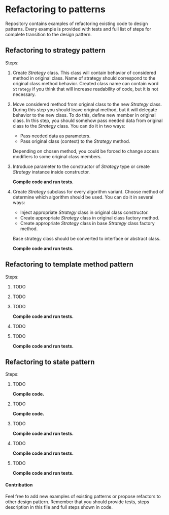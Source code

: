 # Refactoring to patterns
Repository contains examples of refactoring existing code to design patterns. Every example is provided with tests and full list of steps for complete transition to the design pattern.

## Refactoring to strategy pattern
Steps:
1. Create _Strategy_ class. This class will contain behavior of considered method in original class. Name of strategy should correspond to the original class method behavior. Created class name can contain word `Strategy` if you think that will increase readability of code, but it is not necessary.
2. Move considered method from original class to the new _Strategy_ class. During this step you should leave original method, but it will delegate behavior to the new class. To do this, define new member in original class. In this step, you should somehow pass needed data from original class to the _Strategy_ class. You can do it in two ways:
   * Pass needed data as parameters.
   * Pass original class (context) to the _Strategy_ method.

   Depending on chosen method, you could be forced to change access modifiers to some original class members.

3. Introduce parameter to the constructor of _Strategy_ type or create _Strategy_ instance inside constructor.

   **Compile code and run tests.**
4. Create _Strategy_ subclass for every algorithm variant. Choose method of determine which algorithm should be used. You can do it in several ways:
    * Inject appropriate _Strategy_ class in original class constructor.
    * Create appropriate _Strategy_ class in original class factory method.
    * Create appropriate _Strategy_ class in base _Strategy_ class factory method.

    Base strategy class should be converted to interface or abstract class.

   **Compile code and run tests.**

## Refactoring to template method pattern
Steps:
1. TODO
2. TODO
3. TODO

   **Compile code and run tests.**

4. TODO
5. TODO

   **Compile code and run tests.**

## Refactoring to state pattern
Steps:
1. TODO

   **Compile code.**

2. TODO

   **Compile code.**

3. TODO

   **Compile code and run tests.**

4. TODO

   **Compile code and run tests.**

5. TODO

   **Compile code and run tests.**

#### Contribution
Feel free to add new examples of existing patterns or propose refactors to other design pattern. Remember that you should provide tests, steps description in this file and full steps shown in code.